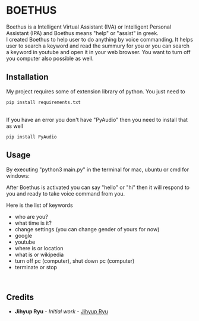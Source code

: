 # BOETHUS
Boethus is a Intelligent Virtual Assistant (IVA) or Intelligent Personal Assistant (IPA) and Boethus means "help" or "assist" in greek.<br>
I created Boethus to help user to do anything by voice commanding. It helps user to search a keyword and read the summury for you or you can search a keyword in youtube and open it in your web browser. You want to turn off you computer also possible as well.
<br>

## Installation
My project requires some of extension library of python. You just need to
```
pip install requirements.txt
```
<br>
If you have an error you don't have "PyAudio" then you need to install that as well


```
pip install PyAudio
```

## Usage
By executing "python3 main.py" in the terminal for mac, ubuntu or cmd for windows:

After Boethus is activated you can say "hello" or "hi" then it will respond to you and ready to take voice command from you.

Here is the list of keywords 
- who are you?
- what time is it?
- change settings (you can change gender of yours for now)
- google
- youtube
- where is or location
- what is or wikipedia
- turn off pc (computer), shut down pc (computer)
- terminate or stop
 
<br>

## Credits
* **Jihyup Ryu** - *Initial work* - [Jihyup Ryu](https://github.com/JihyupRyu)
